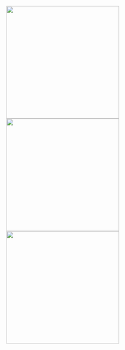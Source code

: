 <p float="left">
  <img src="https://user-images.githubusercontent.com/62328990/210687748-5db51e86-6cfe-462d-a4b1-e9028f9f2612.png" width="300" />
  <img src="https://user-images.githubusercontent.com/62328990/210687758-dbcc46f9-50e4-4478-b6d7-99bc77429ce7.png" width="300" />
  <img src="https://user-images.githubusercontent.com/62328990/210687761-4064df13-1a1f-4332-bf8f-a3c21cf5847f.png" width="300" />
</p>
